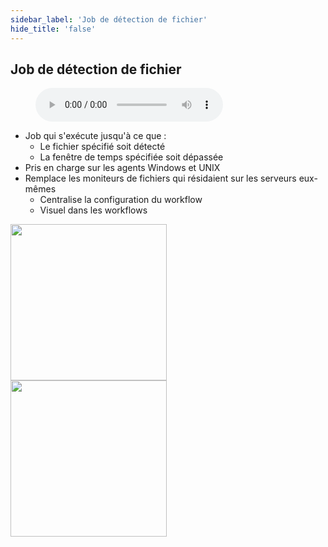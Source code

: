 ```yaml
---
sidebar_label: 'Job de détection de fichier'
hide_title: 'false'
---
```


## Job de détection de fichier

<figure>
    <audio
        controls
        src="audiobasic/IntegratedFileWatcherJob.mp3">
            Your browser does not support the
            <code>audio</code> element.
    </audio>
</figure>

* Job qui s'exécute jusqu'à ce que :
    * Le fichier spécifié soit détecté
    * La fenêtre de temps spécifiée soit dépassée
* Pris en charge sur les agents Windows et UNIX
* Remplace les moniteurs de fichiers qui résidaient sur les serveurs eux-mêmes
    * Centralise la configuration du workflow
    * Visuel dans les workflows

<a href="imgbasic/439.png" target="_blank"><img src="imgbasic/439.png" width="250"></img></a>  
<a href="imgbasic/440.png" target="_blank"><img src="imgbasic/440.png" width="250"></img></a>  